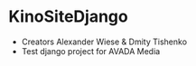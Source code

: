 # KinoSiteDjango

- Creators Alexander Wiese & Dmity Tishenko
- Test django project for AVADA Media
